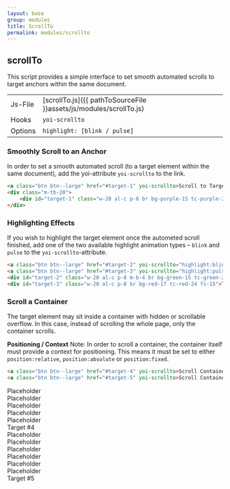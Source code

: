 ```yaml
---
layout: base
group: modules
title: ScrollTo
permalink: modules/scrollto
---
```


## scrollTo
This script provides a simple interface to set smooth automated scrolls to target anchors within the same document.

|         |                                                                    |
| -       | -                                                                  |
| Js-File | [scrollTo.js]({{ pathToSourceFile }}assets/js/modules/scrollTo.js) |
| Hooks   | `yoi-scrollto`                                                     |
| Options | `highlight: [blink / pulse]`                                       |

### Smoothly Scroll to an Anchor
In order to set a smooth automated scroll (to a target element within the same document), add the yoi-attribute `yoi-scrollto` to the link.

```html
<a class="btn btn--large" href="#target-1" yoi-scrollto>Scroll to Target #1</a>
<div class="m-tb-20">
    <div id="target-1" class="w-20 al-c p-8 br bg-purple-15 tc-purple-24 fs-15">Target #1</div>
</div>
```

### Highlighting Effects
If you wish to highlight the target element once the autometed scroll finished, add one of the two available highlight animation types – `blink` and `pulse` to the `yoi-scrollto`-attribute.

```html
<a class="btn btn--large" href="#target-2" yoi-scrollto="highlight:blink">Scroll to Target #2</a>
<a class="btn btn--large" href="#target-3" yoi-scrollto="highlight:pulse">Scroll to Target #3</a>
<div id="target-2" class="w-20 al-c p-8 m-b-4 br bg-green-15 tc-green-24 fs-15">Target #2</div>
<div id="target-3" class="w-20 al-c p-8 br bg-red-17 tc-red-24 fs-15">Target #3</div>
```

### Scroll a Container
The target element may sit inside a container with hidden or scrollable overflow. In this case, instead of scrolling the whole page, only the container scrolls.

<p class="hint"><b>Positioning / Context</b> Note: In order to scroll a container, the container itself must provide a context for positioning. This means it must be set to either <code>position:relative</code>, <code>position:absolute</code> or <code>position:fixed</code>.</p>

```html
<a class="btn btn--large" href="#target-4" yoi-scrollto>Scroll Container to Target #4</a>
<a class="btn btn--large" href="#target-5" yoi-scrollto>Scroll Container to Target #5</a>
```

<div class="m-t-4 h-40 p-4 br b-all bc-main-22 pos-rel scrl-y">
    <div class="w-20 al-c p-8 m-b-2 br bg-main-23 tc-main-12 fs-15">Placeholder</div>
    <div class="w-20 al-c p-8 m-b-2 br bg-main-23 tc-main-12 fs-15">Placeholder</div>
    <div class="w-20 al-c p-8 m-b-2 br bg-main-23 tc-main-12 fs-15">Placeholder</div>
    <div class="w-20 al-c p-8 m-b-2 br bg-main-23 tc-main-12 fs-15">Placeholder</div>
    <div class="w-20 al-c p-8 m-b-2 br bg-main-23 tc-main-12 fs-15">Placeholder</div>
    <div id="target-4" class="w-20 al-c p-8 m-b-2 br bg-yellow-20 tc-yellow-8 fs-15">Target #4</div>
    <div class="w-20 al-c p-8 m-b-2 br bg-main-23 tc-main-12 fs-15">Placeholder</div>
    <div class="w-20 al-c p-8 m-b-2 br bg-main-23 tc-main-12 fs-15">Placeholder</div>
    <div class="w-20 al-c p-8 m-b-2 br bg-main-23 tc-main-12 fs-15">Placeholder</div>
    <div class="w-20 al-c p-8 m-b-2 br bg-main-23 tc-main-12 fs-15">Placeholder</div>
    <div class="w-20 al-c p-8 m-b-2 br bg-main-23 tc-main-12 fs-15">Placeholder</div>
    <div class="w-20 al-c p-8 m-b-2 br bg-main-23 tc-main-12 fs-15">Placeholder</div>
    <div id="target-5" class="w-20 al-c p-8 m-b-2 br bg-yellow-20 tc-yellow-8 fs-15">Target #5</div>
</div>
